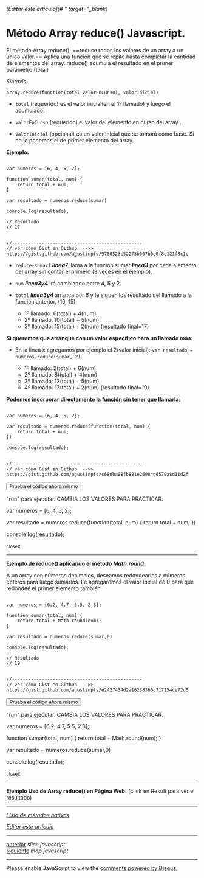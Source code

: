<em>[Editar este artículo](# " target="_blank)</em>

# Método Array reduce() Javascript.

El método Array reduce(), ==reduce todos los valores de un array a un único valor.== Aplica una función que se repite hasta completar la cantidad de elementos del array. 
reduce() acumula el resultado en el primer parámetro (total)

*Sintaxis:*

`array.reduce(function(total,valorEnCurso), valorInicial)`

* `total` (requerido) es el valor inicial(en el 1º llamado) y luego el acumulado.

* `valorEnCurso` (requerido) el valor del elemento en curso del array .

* `valorInicial` (opcional) es un valor inicial que se tomará como base. Si no lo ponemos el de primer elemento del array.

**Ejemplo:**

<!-- start code snippet: -->

<pre data-start="0"><code class="line-numbers language-javascript">
var numeros = [6, 4, 5, 2];

function sumar(total, num) {
    return total + num;
}

var resultado = numeros.reduce(sumar)

console.log(resultado); 

// Resultado
// 17


//------------------------------------------------
// ver cómo Gist en Github  -->> https://gist.github.com/agustinpfs/9760523c52273b007b0e0f8e121f8c1c
</code></pre>

<!-- end code snippet: -->

* `reduce(sumar)` _**linea7**_ llama a la función sumar _**linea3**_  por cada elemento del array sin contar el primero (3 veces en el ejemplo).

* `num` _**linea3y4**_ irá cambiando entre 4, 5 y 2.

* `total` _**linea3y4**_ arranca por 6 y le siguen los resultado del llamado a la función anterior, (10, 15)

    * 1º llamado: 6(total) + 4(num)
    * 2º llamado: 10(total) + 5(num)
    * 3º llamado: 15(total) + 2(num) (resultado final=17)

**Si queremos que arranque con un valor específico hará un llamado más:**

* En la linea x  agregamos por ejemplo el 2(valor inicial):  `var resultado = numeros.reduce(sumar, 2)`.

    * 1º llamado: 2(total) + 6(num)
    * 2º llamado: 8(total) + 4(num)
    * 3º llamado: 12(total) + 5(num)
    * 4º llamado: 17(total) + 2(num) (resultado final=19)


**Podemos incorporar directamente la función sin tener que llamarla:**

<!-- start code snippet: -->

<pre data-start="0"><code class="line-numbers language-javascript">
var numeros = [6, 4, 5, 2];

var resultado = numeros.reduce(function(total, num) {
    return total + num;
})

console.log(resultado);


//------------------------------------------------
// ver cómo Gist en Github  -->> https://gist.github.com/agustinpfs/c680ba08fb881e26984d6579a8d11d2f
</code></pre>

<!-- end code snippet: -->

<button class="post-content_button-console">Prueba el código ahora mismo</button>

<div class="post-content_console">

<p>"run" para ejecutar. <span class="post-content_console-mark">CAMBIA LOS VALORES PARA PRACTICAR.</span></p>
    
<div id="my-ele" >
  <script src="https://embed.tonicdev.com" data-element-id="my-ele" ></script>       
  var numeros = [6, 4, 5, 2];

  var resultado = numeros.reduce(function(total, num) {
      return total + num;
  })

  console.log(resultado);
</div>

<span class="post-content_buttonx-console"><small>close</small>x</span>
</div>

<hr>

**Ejemplo de reduce() aplicando el método _Math.round_:**

A un array con números decimales, deseamos redondearlos a números enteros para luego sumarlos.
Le agregaremos el valor inicial de 0 para que redondeé el primer elemento también.

<!-- start code snippet: -->

<pre data-start="0"><code class="line-numbers language-javascript">
var numeros = [6.2, 4.7, 5.5, 2.3];

function sumar(total, num) {
    return total + Math.round(num);
}

var resultado = numeros.reduce(sumar,0)

console.log(resultado); 

// Resultado
// 19


//------------------------------------------------
// ver cómo Gist en Github  -->> https://gist.github.com/agustinpfs/e2427434d2a16238360c717154ce72d0
</code></pre>

<!-- end code snippet: -->

<button class="post-content_button-console2">Prueba el código ahora mismo</button>

<div class="post-content_console2">

<p>"run" para ejecutar. <span class="post-content_console-mark">CAMBIA LOS VALORES PARA PRACTICAR.</span></p>
    
<div id="my-elem" >
  <script src="https://embed.tonicdev.com" data-element-id="my-elem" ></script>       
  var numeros = [6.2, 4.7, 5.5, 2.3];

  function sumar(total, num) {
      return total + Math.round(num);
  }

  var resultado = numeros.reduce(sumar,0)

  console.log(resultado); 
</div>

<span class="post-content_buttonx-console2"><small>close</small>x</span>
</div>


<hr>

**Ejemplo Uso de Array reduce() en Página Web.**
(click en Result para ver el resultado)

<script async src="https://jsfiddle.net/Pandawebs/qzmcyat1/embed/html,result/">
</script>

<!-- Código del fiddle:

<!DOCTYPE html>
<html>
  <body>
  
    <p>Promedios</p>
    
    <ul>
      <li>2.3</li>
      <li>5.5</li>
      <li>4.7</li>
      <li>6.2</li>
    </ul>
    
    <button onclick="miFuncion()">Sumar notas como enteros</button>

    <p id="demo"></p>

    <script>
      var numeros = [6.2, 4.7, 5.5, 2.3];

      function sumar(total, num) {
        return total + Math.round(num);
      }

      function miFuncion() {

        var resultado = numeros.reduce(sumar, 0)
        document.getElementById("demo").innerHTML = resultado;
      }

    </script>

  </body>
</html>

-->

<hr>

[*Lista de métodos nativos*](#)

<em>[Editar este artículo](#)</em>

<hr>
<div class="post-content_next">
  <div class="post-content_next-left">
    <a href="http://localhost:2368/slice-javascript">anterior</a>
    <i>slice javascript</i>
  </div>
  <div class="post-content_next-right">
    <a href="http://localhost:2368/map-javascript">siguiente</a>
    <i>map javascript</i>
  </div>
</div>
<hr>

<div id="disqus_thread"></div>
<script>

/**
 *  RECOMMENDED CONFIGURATION VARIABLES: EDIT AND UNCOMMENT THE SECTION BELOW TO INSERT DYNAMIC VALUES FROM YOUR PLATFORM OR CMS.
 *  LEARN WHY DEFINING THESE VARIABLES IS IMPORTANT: https://disqus.com/admin/universalcode/#configuration-variables */
/*
var disqus_config = function () {
    this.page.url = PAGE_URL;  // Replace PAGE_URL with your page's canonical URL variable
    this.page.identifier = PAGE_IDENTIFIER; // Replace PAGE_IDENTIFIER with your page's unique identifier variable
};
*/
(function() { // DON'T EDIT BELOW THIS LINE
    var d = document, s = d.createElement('script');
    s.src = '//pandawebs.disqus.com/embed.js';
    s.setAttribute('data-timestamp', +new Date());
    (d.head || d.body).appendChild(s);
})();
</script>
<noscript>Please enable JavaScript to view the <a href="https://disqus.com/?ref_noscript">comments powered by Disqus.</a></noscript>
